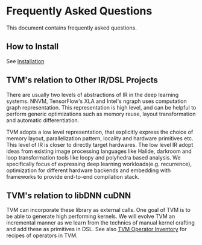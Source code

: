 <!--- Licensed to the Apache Software Foundation (ASF) under one -->
<!--- or more contributor license agreements.  See the NOTICE file -->
<!--- distributed with this work for additional information -->
<!--- regarding copyright ownership.  The ASF licenses this file -->
<!--- to you under the Apache License, Version 2.0 (the -->
<!--- "License"); you may not use this file except in compliance -->
<!--- with the License.  You may obtain a copy of the License at -->

<!---   http://www.apache.org/licenses/LICENSE-2.0 -->

<!--- Unless required by applicable law or agreed to in writing, -->
<!--- software distributed under the License is distributed on an -->
<!--- "AS IS" BASIS, WITHOUT WARRANTIES OR CONDITIONS OF ANY -->
<!--- KIND, either express or implied.  See the License for the -->
<!--- specific language governing permissions and limitations -->
<!--- under the License. -->

Frequently Asked Questions
==========================
This document contains frequently asked questions.

How to Install
--------------
See [Installation](http://docs.tvm.ai/install/)

TVM's relation to Other IR/DSL Projects
---------------------------------------
There are usually two levels of abstractions of IR in the deep learning systems.
NNVM, TensorFlow's XLA and Intel's ngraph uses computation graph representation.
This representation is high level, and can be helpful to perform generic optimizations
such as memory reuse, layout transformation and automatic differentiation.

TVM adopts a low level representation, that explicitly express the choice of memory
layout, parallelization pattern, locality and hardware primitives etc.
This level of IR is closer to directly target hardwares.
The low level IR adopt ideas from existing image processing languages like Halide, darkroom
and loop transformation tools like loopy and polyhedra based analysis.
We specifically focus of expressing deep learning workloads(e.g. recurrence),
optimization for different hardware backends and embedding with frameworks to provide
end-to-end compilation stack.


TVM's relation to libDNN cuDNN
------------------------------
TVM can incorporate these library as external calls. One goal of TVM is to be able to
generate high performing kernels. We will evolve TVM an incremental manner as
we learn from the technics of manual kernel crafting and add these as primitives in DSL.
See also [TVM Operator Inventory](https://github.com/apache/incubator-tvm/tree/master/topi) for
recipes of operators in TVM.
